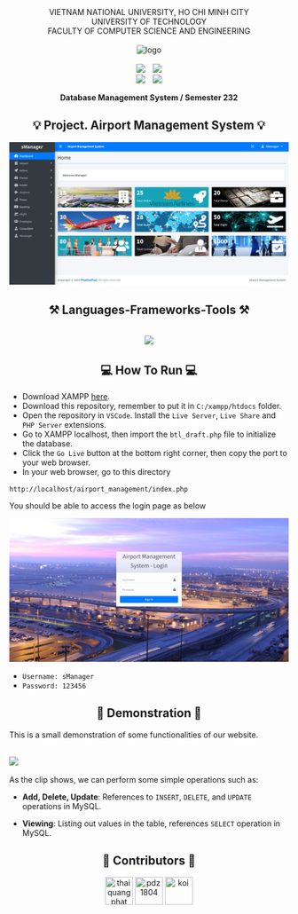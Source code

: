 <div align="center">
VIETNAM NATIONAL UNIVERSITY, HO CHI MINH CITY
<br />
UNIVERSITY OF TECHNOLOGY
<br />
FACULTY OF COMPUTER SCIENCE AND ENGINEERING
<br />
<br />

<img src="https://hcmut.edu.vn/img/nhanDienThuongHieu/01_logobachkhoatoi.png" alt="logo" style="width: 400px; height: auto;">

<br />
<br />
<img src="https://img.shields.io/github/stars/thaiquangphat/airport_management?color=white&logo=github">&emsp;<img src="https://img.shields.io/github/last-commit/thaiquangphat/airport_management?color=blue">
<br />
<img src="https://img.shields.io/github/languages/top/thaiquangphat/airport_management?color=yellow&logo=javascript&logoColor=yellow">&emsp;<img src="https://img.shields.io/github/repo-size/thaiquangphat/airport_management?color=orange&label=size&logo=git&logoColor=orange">
<br />

**Database Management System / Semester 232**
<br/>

</div>

<h2 align="center">💡 Project. Airport Management System 💡</h2>

![](/img/homepage.png)

<h2 align="center">⚒️ Languages-Frameworks-Tools ⚒️</h2>
<br/>
<div align="center">
    <img src="https://skillicons.dev/icons?i=mysql,php,bootstrap,html,css,javascript,vscode,github,git" />
</div>

<h2 align="center">💻 How To Run 💻</h2>

- Download XAMPP [here](https://sourceforge.net/projects/xampp/).
- Download this repository, remember to put it in `C:/xampp/htdocs` folder.
- Open the repository in `VSCode`. Install the `Live Server`, `Live Share` and `PHP Server` extensions.
- Go to XAMPP localhost, then import the `btl_draft.php` file to initialize the database.
- Click the `Go Live` button at the bottom right corner, then copy the port to your web browser.
- In your web browser, go to this directory
```
http://localhost/airport_management/index.php
```
You should be able to access the login page as below

![](/img/login.png)
- `Username: sManager`
- `Password: 123456`

<h2 align="center">🛫 Demonstration 🛫</h2>
This is a small demonstration of some functionalities of our website.
<br></br>

![](/img/demo.gif)

As the clip shows, we can perform some simple operations such as:

- **Add, Delete, Update**: References to `INSERT`, `DELETE`, and `UPDATE` operations in MySQL.

- **Viewing**: Listing out values in the table, references `SELECT` operation in MySQL.


<h2 align="center">💟 Contributors 💟</h2>

<div align="center">
    <a href="https://github.com/thaiquangphat"><img src="https://avatars.githubusercontent.com/u/135941272?v=4" title="thaiquangphat" width="50" height="50"></a>
    <a href="https://github.com/pdz1804"><img src="https://avatars.githubusercontent.com/u/123137268?v=4" title="pdz1804" width="50" height="50"></a>
    <a href="https://github.com/Frankie2030"><img src="https://avatars.githubusercontent.com/u/144931593?v=4" title="koi" width="50" height="50"></a>
</div>
